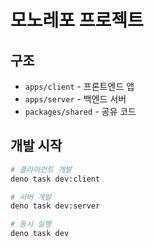 # 모노레포 프로젝트

## 구조

- `apps/client` - 프론트엔드 앱
- `apps/server` - 백엔드 서버
- `packages/shared` - 공유 코드

## 개발 시작

```bash
# 클라이언트 개발
deno task dev:client

# 서버 개발
deno task dev:server

# 동시 실행
deno task dev
```
